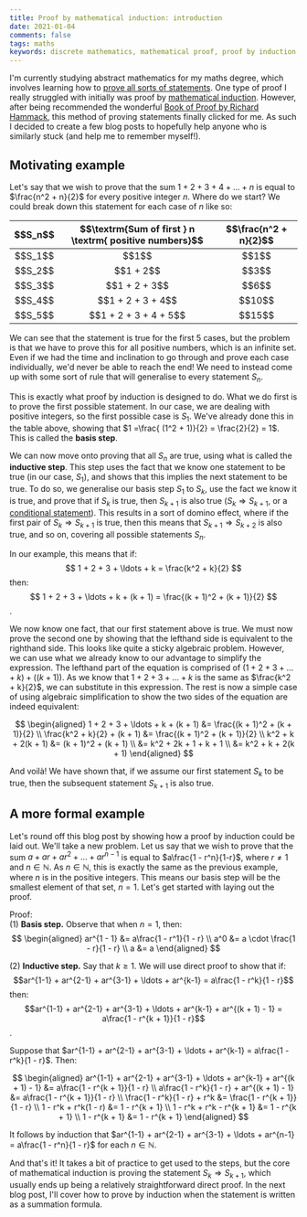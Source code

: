 ```yaml
---
title: Proof by mathematical induction: introduction 
date: 2021-01-04  
comments: false  
tags: maths
keywords: discrete mathematics, mathematical proof, proof by induction
---
```


I'm currently studying abstract mathematics for my maths degree, which involves learning how to [prove all sorts of statements](https://en.wikipedia.org/wiki/Mathematical_proof). One type of proof I really struggled with  initially was proof by [mathematical induction](https://en.wikipedia.org/wiki/Mathematical_induction). However, after being recommended the wonderful [Book of Proof by Richard Hammack](https://www.people.vcu.edu/~rhammack/BookOfProof/), this method of proving statements finally clicked for me. As such I decided to create a few blog posts to hopefully help anyone who is similarly stuck (and help me to remember myself!).

## Motivating example

Let's say that we wish to prove that the sum $1 + 2 + 3 + 4 + \ldots + n$ is equal to $\frac{n^2 + n}{2}$ for every positive integer $n$. Where do we start? We could break down this statement for each case of $n$ like so:

<div>
<table class="table table-bordered">
  <thead>
    <tr style="text-align: right;">
      <th style="text-align:center"><b>$$S_n$$</b></th>
      <th style="text-align:center"><b>$$\textrm{Sum of first } n \textrm{ positive numbers}$$ </b></th> 
      <th style="text-align:center"><b>$$\frac{n^2 + n}{2}$$</b></th> 
    </tr>
  </thead>
  <tbody>
    <tr>
      <td style="text-align:center">$$S_1$$</td>
      <td style="text-align:center">$$1$$</td>
      <td style="text-align:center">$$1$$</td>
    </tr>
    <tr>
      <td style="text-align:center">$$S_2$$</td>
      <td style="text-align:center">$$1 + 2$$</td>
      <td style="text-align:center">$$3$$</td>
    </tr>
    <tr>
      <td style="text-align:center">$$S_3$$</td>
      <td style="text-align:center">$$1 + 2 + 3$$</td>
      <td style="text-align:center">$$6$$</td>
    </tr>
    <tr>
      <td style="text-align:center">$$S_4$$</td>
      <td style="text-align:center">$$1 + 2 + 3 + 4$$</td>
      <td style="text-align:center">$$10$$</td>
    </tr>
    <tr>
      <td style="text-align:center">$$S_5$$</td>
      <td style="text-align:center">$$1 + 2 + 3 + 4 + 5$$</td>
      <td style="text-align:center">$$15$$</td>
    </tr>
  </tbody>
</table>
</div>

We can see that the statement is true for the first 5 cases, but the problem is that we have to prove this for all positive numbers, which is an infinite set. Even if we had the time and inclination to go through and prove each case individually, we'd never be able to reach the end! We need to instead come up with some sort of rule that will generalise to every statement $S_n$. 

This is exactly what proof by induction is designed to do. What we do first is to prove the first possible statement. In our case, we are dealing with positive integers, so the first possible case is $S_1$. We've already done this in the table above, showing that $1 =\frac{ (1^2 + 1)}{2} = \frac{2}{2} = 1$. This is called the **basis step**. 

We can now move onto proving that all $S_n$ are true, using what is called the **inductive step**. This step uses the fact that we know one statement to be true (in our case, $S_1$), and shows that this implies the next statement to be true. To do so, we generalise our basis step $S_1$ to $S_k$, use the fact we know it is true, and prove that if $S_k$ is true, then $S_{k + 1}$ is also true ($S_k \Rightarrow S_{k + 1}$, or a [conditional statement](https://www.mathgoodies.com/lessons/vol9/conditional)). This results in a sort of domino effect, where if the first pair of $S_k \Rightarrow S_{k + 1}$ is true, then this means that $S_{k + 1} \Rightarrow S_{k + 2}$ is also true, and so on, covering all possible statements $S_n$. 

In our example, this means that if:
$$
1 + 2 + 3 + \ldots + k = \frac{k^2 + k}{2}
$$
then: 
$$
1 + 2 + 3 + \ldots + k + (k + 1) = \frac{(k + 1)^2 + (k + 1)}{2}
$$. 

We now know one fact, that our first statement above is true. We must now prove the second one by showing that the lefthand side is equivalent to the righthand side. This looks like quite a sticky algebraic problem. However, we can use what we already know to our advantage to simplify the expression. The lefthand part of the equation is comprised of $(1 + 2 + 3 + \ldots + k) + ((k + 1))$. As we know that $1 + 2 + 3 + \ldots + k$ is the same as $\frac{k^2 + k}{2}$, we can substitute in this expression. The rest is now a simple case of using algebraic simplification to show the two sides of the equation are indeed equivalent:

$$
\begin{aligned}
1 + 2 + 3 + \ldots + k + (k + 1) &= \frac{(k + 1)^2 + (k + 1)}{2} \\
\frac{k^2 + k}{2} + (k + 1) &= \frac{(k + 1)^2 + (k + 1)}{2} \\
k^2 + k + 2(k + 1) &= (k + 1)^2 + (k + 1) \\
&= k^2 + 2k + 1 + k + 1 \\
&= k^2 + k + 2(k + 1)
\end{aligned}
$$

And voilà! We have shown that, if we assume our first statement $S_k$ to be true, then the subsequent statement $S_{k + 1}$ is also true.

## A more formal example

Let's round off this blog post by showing how a proof by induction could be laid out. We'll take a new problem. Let us say that we wish to prove that the sum $a + ar + ar^2 + \ldots + ar^{n - 1}$ is equal to $a\frac{1 - r^n}{1-r}$, where $r \neq 1$ and $n \in \mathbb{N}$. As $n \in \mathbb{N}$, this is exactly the same as the previous example, where $n$ is in the positive integers. This means our basis step will be the smallest element of that set, $n = 1$. Let's get started with laying out the proof.

Proof:  
(1) **Basis step.** Observe that when $n = 1$, then:
$$
\begin{aligned}
ar^{1 - 1} &= a\frac{1 - r^1}{1 - r} \\
a^0 &= a \cdot \frac{1 - r}{1 - r} \\
a &= a
\end{aligned}
$$

(2) **Inductive step.** Say that $k \geq 1$. We will use direct proof to show that if:
$$ar^{1-1} + ar^{2-1} + ar^{3-1} + \ldots + ar^{k-1} = a\frac{1 - r^k}{1 - r}$$
then:
$$ar^{1-1} + ar^{2-1} + ar^{3-1} + \ldots + ar^{k-1} + ar^{(k + 1) - 1} = a\frac{1 - r^{k + 1}}{1 - r}$$.

Suppose that $ar^{1-1} + ar^{2-1} + ar^{3-1} + \ldots + ar^{k-1} = a\frac{1 - r^k}{1 - r}$. Then:

$$
\begin{aligned}
ar^{1-1} + ar^{2-1} + ar^{3-1} + \ldots + ar^{k-1} + ar^{(k + 1) - 1}  &= a\frac{1 - r^{k + 1}}{1 - r} \\
a\frac{1 - r^k}{1 - r} + ar^{(k + 1) - 1} &= a\frac{1 - r^{k + 1}}{1 - r} \\
\frac{1 - r^k}{1 - r} + r^k &= \frac{1 - r^{k + 1}}{1 - r} \\
1 - r^k + r^k(1 - r) &= 1 - r^{k + 1} \\
1 - r^k + r^k - r^{k + 1} &= 1 - r^{k + 1} \\
1 - r^{k + 1} &= 1 - r^{k + 1}
\end{aligned}
$$

It follows by induction that $ar^{1-1} + ar^{2-1} + ar^{3-1} + \ldots + ar^{n-1} = a\frac{1 - r^n}{1 - r}$ for each $n \in \mathbb{N}$. 

And that's it! It takes a bit of practice to get used to the steps, but the core of mathematical induction is proving the statement $S_k \Rightarrow S_{k+1}$, which usually ends up being a relatively straightforward direct proof. In the next blog post, I'll cover how to prove by induction when the statement is written as a summation formula.
